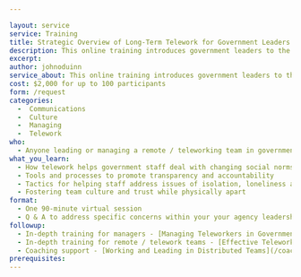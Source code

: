 ```yaml
---

layout: service
service: Training
title: Strategic Overview of Long-Term Telework for Government Leaders 
description: This online training introduces government leaders to the strategies, tools, and best practices for effectively leading in a long term distributed (remote/telework) model.
excerpt: 
author: johnoduinn
service_about: This online training introduces government leaders to the strategies, tools, and best practices for effectively leading in a distributed (remote/telework) model -- and showcases the benefits of adopting telework as a viable long term strategy. The focus is on the unique challenges of leading, mentoring, and managing while physically apart from your team for prolonged periods of time. 
cost: $2,000 for up to 100 participants
form: /request
categories:
  -  Communications
  -  Culture
  -  Managing
  -  Telework
who:
  - Anyone leading or managing a remote / teleworking team in government
what_you_learn:
  - How telework helps government staff deal with changing social norms and workforce diversity
  - Tools and processes to promote transparency and accountability
  - Tactics for helping staff address issues of isolation, loneliness and “Zoom fatigue”
  - Fostering team culture and trust while physically apart
format:
  - One 90-minute virtual session
  - Q & A to address specific concerns within your your agency leadership team
followup:
  - In-depth training for managers - [Managing Teleworkers in Government](/training/managing-teleworkers-in-government)
  - In-depth training for remote / telework teams - [Effective Telework in Distributed Government Teams](/training/effective-telework-in-distributed-government-teams)
  - Coaching support - [Working and Leading in Distributed Teams](/coaching/working-and-leading-in-distributed-teams)
prerequisites: 
---
```

<!-- <div class="container section">
    <div class="row">
        <div class="col-md-4">
            <h2>About</h2>
            <p>Long-term telework allows government agencies to continue operations even during long-term office closures. This new way of working also helps address workforce diversity, economic development and climate change issues.</p>
            <p><a href="/about">About</a></p>
        </div>
        <div class="col-md-8">
            <script async class="speakerdeck-embed" data-id="eca7dc7824da4ff0b5a4916c2a389c17" data-ratio="1.77777777777778" src="//speakerdeck.com/assets/embed.js"></script>
        </div>
    </div>
</div>
-->
